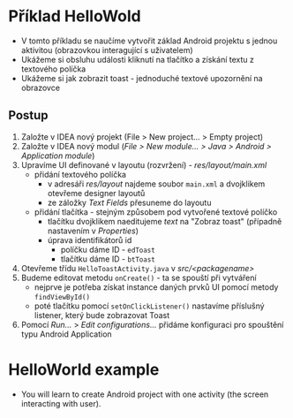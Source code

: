 Příklad HelloWold
=================

* V tomto příkladu se naučíme vytvořit základ Android projektu s jednou aktivitou (obrazovkou interagující s uživatelem)
* Ukážeme si obsluhu události kliknutí na tlačítko a získání textu z textového políčka
* Ukážeme si jak zobrazit toast - jednoduché textové upozornění na obrazovce


Postup
------
1) Založte v IDEA nový projekt (File > New project... > Empty project)
2) Založte v IDEA nový modul (_File > New module... > Java > Android > Application module_)
3) Upravíme UI definované v layoutu (rozvržení) - *res/layout/main.xml*
    * přidání textového políčka
		* v adresáři *res/layout* najdeme soubor `main.xml` a dvojklikem otevřeme designer layoutů
	    * ze záložky *Text Fields* přesuneme do layoutu
	* přidání tlačítka - stejným způsobem pod vytvořené textové políčko
		* tlačítku dvojklikem naeditujeme *text* na "Zobraz toast" (případně nastavením v *Properties*)
		* úprava identifikátorů id
			* políčku dáme ID - `edToast`
			* tlačítku dáme ID - `btToast`
3) Otevřeme třídu `HelloToastActivity.java` v *src/&lt;packagename&gt;*
4) Budeme editovat metodu `onCreate()` - ta se spouští při vytváření
    * nejprve je potřeba získat instance daných prvků UI pomocí metody `findViewById()`
    * poté tlačítku pomocí `setOnClickListener()` nastavíme příslušný listener, který bude zobrazovat Toast
5) Pomocí *Run...* > *Edit configurations...* přidáme konfiguraci pro spouštění typu Android Application


HelloWorld example
==================

* You will learn to create Android project with one activity (the screen interacting with user).
